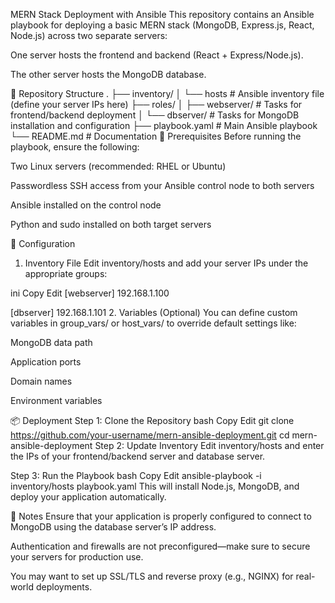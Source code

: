MERN Stack Deployment with Ansible
This repository contains an Ansible playbook for deploying a basic MERN stack (MongoDB, Express.js, React, Node.js) across two separate servers:

One server hosts the frontend and backend (React + Express/Node.js).

The other server hosts the MongoDB database.

📁 Repository Structure
.
├── inventory/
│   └── hosts           # Ansible inventory file (define your server IPs here)
├── roles/
│   ├── webserver/      # Tasks for frontend/backend deployment
│   └── dbserver/       # Tasks for MongoDB installation and configuration
├── playbook.yaml       # Main Ansible playbook
└── README.md           # Documentation
🚀 Prerequisites
Before running the playbook, ensure the following:

Two Linux servers (recommended: RHEL or Ubuntu)

Passwordless SSH access from your Ansible control node to both servers

Ansible installed on the control node

Python and sudo installed on both target servers

🔧 Configuration
1. Inventory File
Edit inventory/hosts and add your server IPs under the appropriate groups:

ini
Copy
Edit
[webserver]
192.168.1.100

[dbserver]
192.168.1.101
2. Variables (Optional)
You can define custom variables in group_vars/ or host_vars/ to override default settings like:

MongoDB data path

Application ports

Domain names

Environment variables

📦 Deployment
Step 1: Clone the Repository
bash
Copy
Edit
git clone https://github.com/your-username/mern-ansible-deployment.git
cd mern-ansible-deployment
Step 2: Update Inventory
Edit inventory/hosts and enter the IPs of your frontend/backend server and database server.

Step 3: Run the Playbook
bash
Copy
Edit
ansible-playbook -i inventory/hosts playbook.yaml
This will install Node.js, MongoDB, and deploy your application automatically.

📎 Notes
Ensure that your application is properly configured to connect to MongoDB using the database server’s IP address.

Authentication and firewalls are not preconfigured—make sure to secure your servers for production use.

You may want to set up SSL/TLS and reverse proxy (e.g., NGINX) for real-world deployments.

